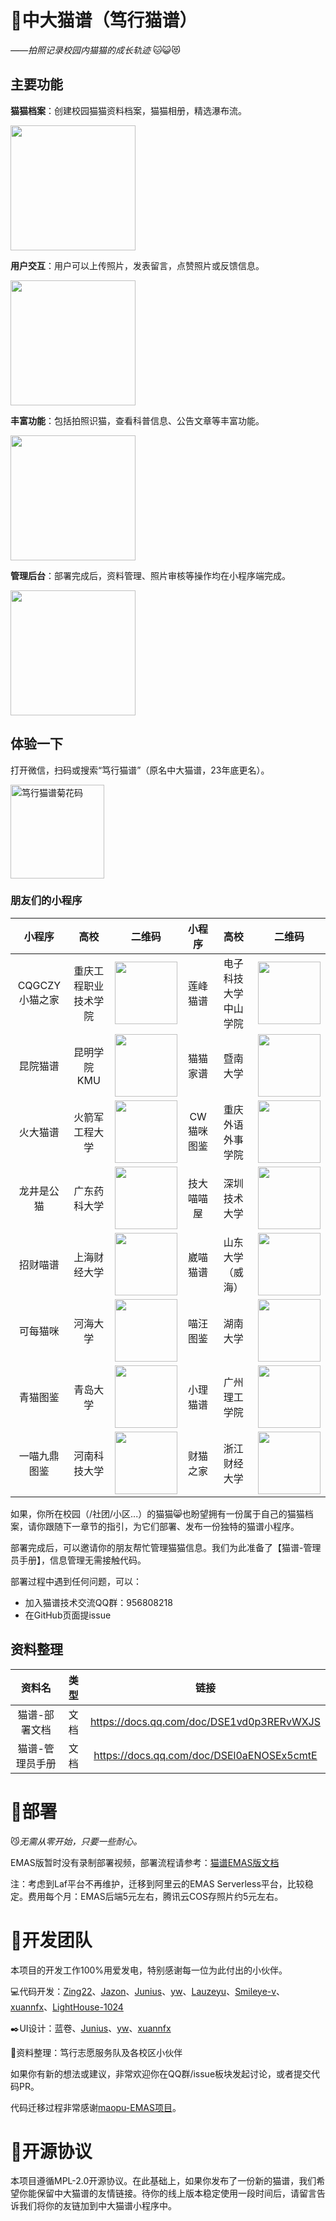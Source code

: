 # :pencil:中大猫谱（笃行猫谱）

*——拍照记录校园内猫猫的成长轨迹* :cat::smiley_cat::heart_eyes_cat:

## 主要功能
**猫猫档案**：创建校园猫猫资料档案，猫猫相册，精选瀑布流。

<img src="https://user-images.githubusercontent.com/8966971/212461452-8a99397b-4e0e-4f0c-bdeb-64b0f7170c53.jpg" height = "200"/>

**用户交互**：用户可以上传照片，发表留言，点赞照片或反馈信息。

<img src="https://user-images.githubusercontent.com/8966971/212461438-f93a6740-c574-44ae-a2bf-b490ffa6dcfe.jpg" height = "200"/>

**丰富功能**：包括拍照识猫，查看科普信息、公告文章等丰富功能。

<img src="https://user-images.githubusercontent.com/8966971/212461458-ffda9eb6-5862-4846-bd57-09102ec0c84a.jpg" height = "200"/>

**管理后台**：部署完成后，资料管理、照片审核等操作均在小程序端完成。

<img src="https://user-images.githubusercontent.com/8966971/212461459-d9600a11-f01c-4837-81af-47794c39dd62.jpg" height = "200"/>

## 体验一下
打开微信，扫码或搜索“笃行猫谱”（原名中大猫谱，23年底更名）。

<img src="./readme/qrcode1.png" height = "150" alt="笃行猫谱菊花码" />

### 朋友们的小程序

|小程序|高校|二维码|小程序|高校|二维码|
|:----:|:----:|:----:|:----:|:----:|:----:|
|CQGCZY小猫之家|重庆工程职业技术学院|<img src="./readme/wx965de1cc7764cc8c.jpg" height = "100" />|莲峰猫谱|电子科技大学中山学院|<img src="./readme/wxe214252bcfc57eb1.png" height = "100" />|
|昆院猫谱|昆明学院KMU|<img src="./readme/wx49ce23a5956ba016.jpg" height = "100" />|猫猫家谱|暨南大学|<img src="./readme/wxd78f5d698fc51b30.jpg" height = "100" />|
|火大猫谱|火箭军工程大学|<img src="./readme/wx5d52c6c8f098ed5e.png" height = "100" />|CW猫咪图鉴|重庆外语外事学院|<img src="./readme/wxf5a6690aef6de08a.jpg" height = "100" />|
|龙井是公猫|广东药科大学|<img src="./readme/wxa4ff57cbf8569fbd.png" height = "100" />|技大喵喵屋|深圳技术大学|<img src="./readme/wxc0e3f6edf308a23e.jpg" height = "100" />|
|招财喵谱|上海财经大学|<img src="./readme/wxbcf1fbad0db85bb2.jpg" height = "100" />|崴喵猫谱|山东大学（威海）|<img src="./readme/wx13022ccaecca54cc.png" height = "100" />|
|可每猫咪|河海大学|<img src="./readme/wxeb1cddee1c6c4a87.jpg" height = "100" />|喵汪图鉴|湖南大学|<img src="./readme/wxc91fb069737b7b84.jpeg" height = "100" />|
|青猫图鉴|青岛大学|<img src="./readme/wx885e9b250c98afc0.png" height = "100" />|小理猫谱|广州理工学院|<img src="./readme/wx0118c66270fec861.jpg" height = "100" />|
|一喵九鼎图鉴|河南科技大学|<img src="./readme/wx133d7943db9b04f5.jpg" height = "100" />|财猫之家|浙江财经大学|<img src="./readme/qrcodeCMZJ.png" height = "100" />|


如果，你所在校园（/社团/小区...）的猫猫:smile_cat:也盼望拥有一份属于自己的猫猫档案，请你跟随下一章节的指引，为它们部署、发布一份独特的猫谱小程序。

部署完成后，可以邀请你的朋友帮忙管理猫猫信息。我们为此准备了【猫谱-管理员手册】，信息管理无需接触代码。

部署过程中遇到任何问题，可以：
* 加入猫谱技术交流QQ群：956808218
* 在GitHub页面提issue

## 资料整理
|资料名|类型|链接|
|:----:|:----:|:----:|
|猫谱-部署文档|文档|https://docs.qq.com/doc/DSE1vd0p3RERvWXJS|
|猫谱-管理员手册|文档|https://docs.qq.com/doc/DSEl0aENOSEx5cmtE|

# :scroll:部署

:smirk_cat:*无需从零开始，只要一些耐心。*

EMAS版暂时没有录制部署视频，部署流程请参考：[猫谱EMAS版文档](https://docs.qq.com/doc/DSE1vd0p3RERvWXJS)

注：考虑到Laf平台不再维护，迁移到阿里云的EMAS Serverless平台，比较稳定。费用每个月：EMAS后端5元左右，腾讯云COS存照片约5元左右。

# :dancers:开发团队

本项目的开发工作100%用爱发电，特别感谢每一位为此付出的小伙伴。

:computer:代码开发：[Zing22](https://github.com/Zing22)、[Jazon](https://github.com/jxzhn)、[Junius](https://github.com/JunDeer)、[yw](https://github.com/WondrousWisdomcard)、[Lauzeyu](https://github.com/parsifal486)、[Smileye-v](https://github.com/Smileye-v)、[xuannfx](https://github.com/xuannfx)、[LightHouse-1024](https://github.com/LightHouse-1024)

:black_nib:UI设计：蓝卷、[Junius](https://github.com/JunDeer)、[yw](https://github.com/WondrousWisdomcard)、[xuannfx](https://github.com/xuannfx)

:notebook:资料整理：笃行志愿服务队及各校区小伙伴

如果你有新的想法或建议，非常欢迎你在QQ群/issue板块发起讨论，或者提交代码PR。

代码迁移过程非常感谢[maopu-EMAS项目](https://github.com/Smileye-v/maopu-EMAS)。

# :ferris_wheel:开源协议

本项目遵循MPL-2.0开源协议。在此基础上，如果你发布了一份新的猫谱，我们希望你能保留中大猫谱的友情链接。待你的线上版本稳定使用一段时间后，请留言告诉我们将你的友链加到中大猫谱小程序中。
